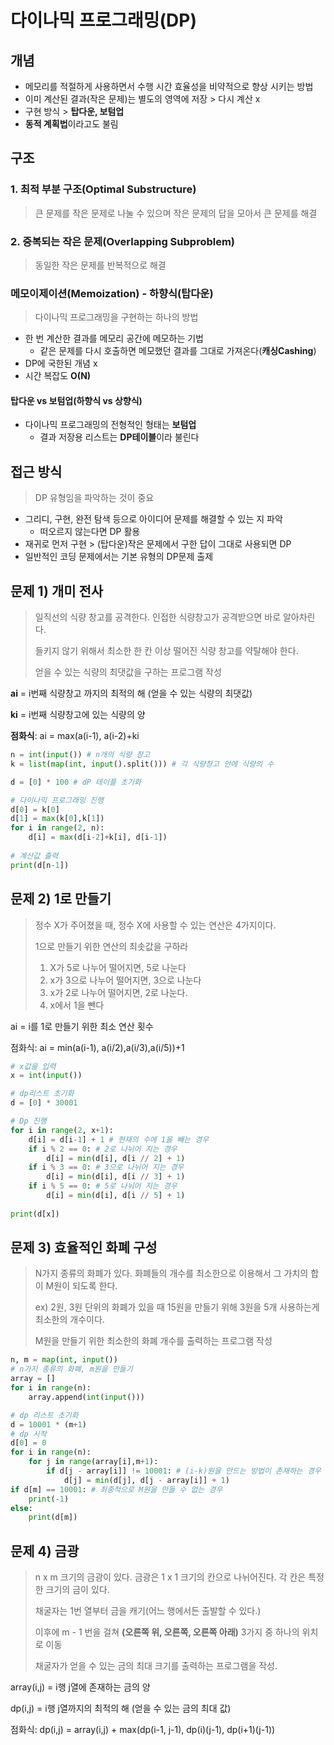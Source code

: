 # 다이나믹 프로그래밍(DP)

## 개념

- 메모리를 적절하게 사용하면서 수행 시간 효율성을 비약적으로 향상 시키는 방법
- 이미 계산된 결과(작은 문제)는 별도의 영역에 저장 > 다시 계산 x
- 구현 방식 > **탑다운, 보텀업**
- **동적 계획법**이라고도 불림



## 구조

### 1. 최적 부분 구조(Optimal Substructure)

> 큰 문제를 작은 문제로 나눌 수 있으며 작은 문제의 답을 모아서 큰 문제를 해결

### 

### 2. 중복되는 작은 문제(Overlapping Subproblem)

> 동일한 작은 문제를 반복적으로 해결



### 메모이제이션(Memoization) - 하향식(탑다운)

> 다이나믹 프로그래밍을 구현하는 하나의 방법

- 한 번 계산한 결과를 메모리 공간에 메모하는 기법
  -  같은 문제를 다시 호출하면 메모했던 결과를 그대로 가져온다(**캐싱Cashing**)
- DP에 국한된 개념 x
- 시간 복잡도 **O(N)**



#### 탑다운 vs 보텀업(하향식 vs 상향식)

- 다이나믹 프로그래밍의 전형적인 형태는 **보텀업**
  - 결과 저장용 리스트는 **DP테이블**이라 불린다



## 접근 방식

> DP 유형임을 파악하는 것이 중요

- 그리디, 구현, 완전 탐색 등으로 아이디어 문제를 해결할 수 있는 지 파악
  - 떠오르지 않는다면 DP 활용
- 재귀로 먼저 구현 > (탑다운)작은 문제에서 구한 답이 그대로 사용되면 DP
- 일반적인 코딩 문제에서는 기본 유형의 DP문제 출제





## 문제 1) 개미 전사

> 일직선의 식량 창고를 공격한다. 인접한 식량창고가 공격받으면 바로 알아차린다.
>
> 들키지 않기 위해서 최소한 한 칸 이상 떨어진 식량 창고를 약탈해야 한다.
>
> 얻을 수 있는 식량의 최댓값을 구하는 프로그램 작성

**ai** = i번째 식량창고 까지의 최적의 해 (얻을 수 있는 식량의 최댓값)

**ki** = i번째 식량창고에 있는 식량의 양

**점화식**: ai = max(a(i-1), a(i-2)+ki

```python
n = int(input()) # n개의 식량 창고
k = list(map(int, input().split())) # 각 식량창고 안에 식량의 수

d = [0] * 100 # dP 테이플 초기화

# 다이나믹 프로그래밍 진행
d[0] = k[0]
d[1] = max(k[0],k[1])
for i in range(2, n):
    d[i] = max(d[i-2]+k[i], d[i-1])
    
# 계산값 출력
print(d[n-1])
```



## 문제 2) 1로 만들기

> 정수 X가 주어졌을 때, 정수 X에 사용할 수 있는 연산은 4가지이다.
>
> 1으로 만들기 위한 연산의 최솟값을 구하라
>
> 1. X가 5로 나누어 떨어지면, 5로 나눈다
> 2. x가 3으로 나누어 떨어지면, 3으로 나눈다
> 3. x가 2로 나누어 떨어지면, 2로 나눈다.
> 4. x에서 1을 뺀다

ai = i를 1로 만들기 위한 최소 연산 횟수

점화식: ai = min(a(i-1), a(i/2),a(i/3),a(i/5))+1

```python
# x값을 입력
x = int(input())

# dp리스트 초기화
d = [0] * 30001

# Dp 진행
for i in range(2, x+1):
    d[i] = d[i-1] + 1 # 현재의 수에 1을 빼는 경우
    if i % 2 == 0: # 2로 나뉘어 지는 경우
        d[i] = min(d[i], d[i // 2] + 1)
    if i % 3 == 0: # 3으로 나뉘어 지는 경우
        d[i] = min(d[i], d[i // 3] + 1)
    if i % 5 == 0: # 5로 나뉘어 지는 경우
        d[i] = min(d[i], d[i // 5] + 1)
        
print(d[x])
```



## 문제 3) 효율적인 화폐 구성

> N가지 종류의 화폐가 있다. 화폐들의 개수를 최소한으로 이용해서 그 가치의 합이 M원이 되도록 한다.
>
> ex) 2원, 3원 단위의 화폐가 있을 때 15원을 만들기 위해 3원을 5개 사용하는게 최소한의 개수이다.
>
> M원을 만들기 위한 최소한의 화폐 개수를 출력하는 프로그램 작성

```python
n, m = map(int, input())
# n가지 종류의 화폐, m원을 만들기
array = []
for i in range(n):
    array.append(int(input()))

# dp 리스트 초기화
d = 10001 * (m+1)
# dp 시작
d[0] = 0
for i in range(n):
    for j in range(array[i],m+1):
        if d[j - array[i]] != 10001: # (i-k)원을 만드는 방법이 존재하는 경우
            d[j] = min(d[j], d[j - array[i]] + 1)
if d[m] == 10001: # 최종적으로 M원을 만들 수 없는 경우
    print(-1)
else:
    print(d[m])
```



## 문제 4) 금광

> n x m 크기의 금광이 있다. 금광은 1 x 1 크기의 칸으로 나뉘어진다. 각 칸은 특정한 크기의 금이 있다.
>
> 채굴자는 1번 열부터 금을 캐기(어느 행에서든 출발할 수 있다.)
>
> 이후에 m - 1 번을 걸쳐 **(오른쪽 위, 오른쪽, 오른쪽 아래)** 3가지 중 하나의 위치로 이동
>
> 채굴자가 얻을 수 있는 금의 최대 크기를 출력하는 프로그램을 작성.

array(i,j) = i행 j열에 존재하는 금의 양

dp(i,j) = i행 j열까지의 최적의 해 (얻을 수 있는 금의 최대 값)

점화식: dp(i,j) = array(i,j) + max(dp(i-1, j-1), dp(i)(j-1), dp(i+1)(j-1))

```python
```

